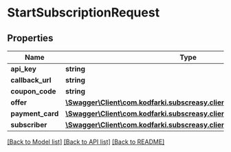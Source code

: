 # StartSubscriptionRequest

## Properties
Name | Type | Description | Notes
------------ | ------------- | ------------- | -------------
**api_key** | **string** |  | [optional] 
**callback_url** | **string** |  | [optional] 
**coupon_code** | **string** |  | [optional] 
**offer** | [**\Swagger\Client\com.kodfarki.subscreasy.client.model\SubscriptionPlan**](SubscriptionPlan.md) |  | [optional] 
**payment_card** | [**\Swagger\Client\com.kodfarki.subscreasy.client.model\PaymentCard**](PaymentCard.md) |  | [optional] 
**subscriber** | [**\Swagger\Client\com.kodfarki.subscreasy.client.model\Subscriber**](Subscriber.md) |  | [optional] 

[[Back to Model list]](../README.md#documentation-for-models) [[Back to API list]](../README.md#documentation-for-api-endpoints) [[Back to README]](../README.md)



